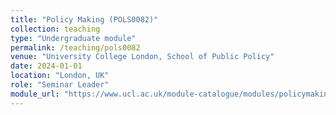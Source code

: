 ```yaml
---
title: "Policy Making (POLS0082)"
collection: teaching
type: "Undergraduate module"
permalink: /teaching/pols0082
venue: "University College London, School of Public Policy"
date: 2024-01-01
location: "London, UK"
role: "Seminar Leader"
module_url: "https://www.ucl.ac.uk/module-catalogue/modules/policymaking-POLS0082"
---
```

